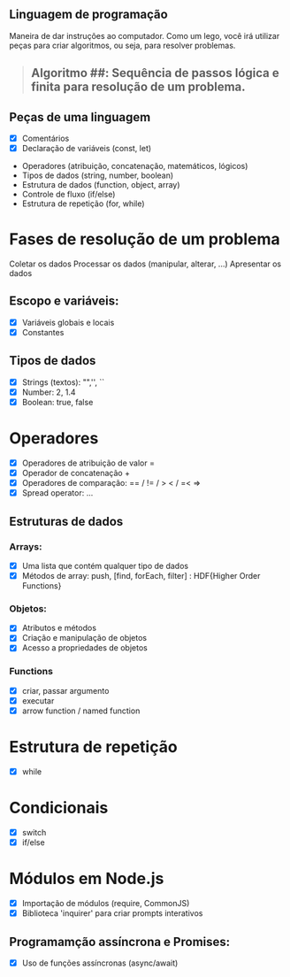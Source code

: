 ## Linguagem de programação

Maneira de dar instruções ao computador.
Como um lego, você irá utilizar peças para criar algoritmos, ou seja, para resolver problemas.

> ## Algoritmo ##: Sequência de passos lógica e finita para resolução de um problema.

## Peças de uma linguagem
- [x] Comentários
- [x] Declaração de variáveis (const, let)
- Operadores (atribuição, concatenação, matemáticos, lógicos)
- Tipos de dados (string, number, boolean)
- Estrutura de dados (function, object, array)
- Controle de fluxo (if/else)
- Estrutura de repetição (for, while)

# Fases de resolução de um problema

Coletar os dados
Processar os dados (manipular, alterar, ...)
Apresentar os dados

## Escopo e variáveis:

- [x] Variáveis globais e locais
- [x] Constantes

## Tipos de dados

- [x] Strings (textos): "",'', ``
- [x] Number: 2, 1.4
- [x] Boolean: true, false

# Operadores

- [x] Operadores de atribuição de valor =
- [x] Operador de concatenação +
- [x] Operadores de comparação: == / != / > < / =< =>
- [x] Spread operator: ...

## Estruturas de dados

### Arrays:

- [x] Uma lista que contém qualquer tipo de dados
- [x] Métodos de array: push, [find, forEach, filter] : HDF{Higher Order Functions}

### Objetos:

- [x] Atributos e métodos
- [x] Criação e manipulação de objetos
- [x] Acesso a propriedades de objetos

### Functions

- [x] criar, passar argumento
- [x] executar
- [x] arrow function / named function

# Estrutura de repetição

- [x] while

# Condicionais

- [x] switch
- [x] if/else

# Módulos em Node.js

- [x] Importação de módulos (require, CommonJS)
- [x] Biblioteca 'inquirer' para criar prompts interativos

## Programamção assíncrona e Promises:

-[x] Uso de funções assíncronas (async/await)